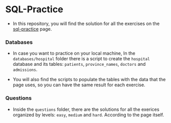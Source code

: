 # SQL-Practice

- In this repository, you will find the solution for all the exercises on the [sql-practice](https://www.sql-practice.com/) page.


### Databases

- In case you want to practice on your local machine, In the `databases/hospital` folder there is a script to create the `hospital` database and its tables: `patients`, `province_names`, `doctors` and `admissions`.

- You will also find the scripts to populate the tables with the data that the page uses, so you can have the same result for each exercise.

### Questions

- Inside the `questions` folder, there are the solutions for all the exerices organized by levels: `easy`, `medium` and `hard`. According to the page itself.
